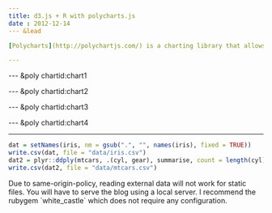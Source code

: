 ```yaml
---
title: d3.js + R with polycharts.js
date : 2012-12-14
--- &lead

[Polycharts](http://polychartjs.com/) is a charting library that allows users to create elegant, interactive visualizations using `d3.js` and grammar of graphics.

---
```


<script 
  src="https://raw.github.com/Polychart/polychart.js/master/polychart.latest.min.js">
</script>

<style>
.mycode pre {
  font-size: 11px;
  line-height: 16px;
}
</style>

<script>
gg.opts.graph.branding = false;
gg.opts.graph.width = 400;
gg.opts.graph.height = 300;
</script>

--- &poly chartid:chart1

<script>
gg.data.fetch("/posts/data/tips.csv", function(data){
  gg.graph(data)
    .layer(gg.layer.point()
      .map({'x': 'total_bill', 'y': 'tip'})
      .map('color', 'day')
      .opts({'opacity': 0.6, 'radius': 2}))
    .opts('title', 'Tips Dataset')
    .facet(gg.facet.wrap('sex').ncol(2))
    .render("#{{slide.chartid}}")
  });
</script>

--- &poly chartid:chart2

<script>
gg.data.fetch('/posts/data/mtcars.csv', function(data){
  gg.graph(data)
  .layer(gg.layer.bar()
    .map({'x':'cyl', 'y':'count', 'color':'gear'}))
  .scale('x', gg.scale.discrete())
  .render('#{{slide.chartid}}');
});
</script>

--- &poly chartid:chart3

<script>
  gg.data.fetch("/posts/data/iris.csv", function(data) {
    gg.graph(data)
    .layer(gg.layer.point()
      .map({'x':'SepalLength', 'y':'PetalLength'})
      .map('color', 'Species'))
    .opts('title', 'Iris: Scatter Plot')
    .render("#{{slide.chartid}}");
  }); 
</script>

--- &poly chartid:chart4

<script>
  gg.data.fetch("/posts/data/iris.csv", function(data){
    gg.graph(data)
    .layer(gg.layer.point()
      .map({'x': 'SepalLength', 'y': 'PetalLength'}))
    .opts('title', 'Iris Flower Dataset')
    .facet(gg.facet.wrap('Species').ncol(3))
    .render("#{{slide.chartid}}")
  });
</script>

---


```r
dat = setNames(iris, nm = gsub(".", "", names(iris), fixed = TRUE))
write.csv(dat, file = "data/iris.csv")
dat2 = plyr::ddply(mtcars, .(cyl, gear), summarise, count = length(cyl))
write.csv(dat2, file = "data/mtcars.csv")
```


<div class="alert">
 <p> Due to same-origin-policy, reading external data will not work for static files. You will have to serve the blog using a local server. I recommend the rubygem `white_castle` which does not require any configuration.</p>
</div>






